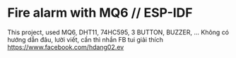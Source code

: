 # Fire alarm with MQ6 // ESP-IDF
This project, used MQ6, DHT11, 74HC595, 3 BUTTON, BUZZER, ... 
Không có hướng dẫn đâu, lười viết, cần thì nhắn FB tui giải thích https://www.facebook.com/hdang02.ev
